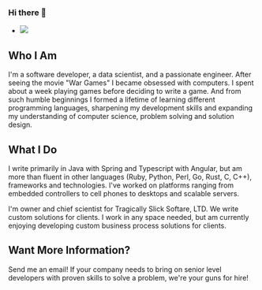 ### Hi there 👋


- ![](https://komarev.com/ghpvc/?username=mcpierce)

## Who I Am

I'm a software developer, a data scientist, and a passionate engineer. After seeing the movie "War Games" I became obsessed with computers. I spent about a week playing games before deciding to write a game. And from such humble beginnings I formed a lifetime of learning different programming languages, sharpening my development skills and expanding my understanding of computer science, problem solving and solution design.

## What I Do

I write primarily in Java with Spring and Typescript with Angular, but am more than fluent in other languages (Ruby, Python, Perl, Go, Rust, C, C++), frameworks and technologies. I've worked on platforms ranging from embedded controllers to cell phones to desktops and scalable servers.

I'm owner and chief scientist for Tragically Slick Softare, LTD. We write custom solutions for clients. I work in any space needed, but am currently enjoying developing custom business process solutions for clients.

## Want More Information?

Send me an email! If your company needs to bring on senior level developers with proven skills to solve a problem, we're your guns for hire!

<!--
**mcpierce/mcpierce** is a ✨ _special_ ✨ repository because its `README.md` (this file) appears on your GitHub profile.

Here are some ideas to get you started:

- 🔭 I’m currently working on ...
- 🌱 I’m currently learning ...
- 👯 I’m looking to collaborate on ...
- 🤔 I’m looking for help with ...
- 💬 Ask me about ...
- 📫 How to reach me: ...
- 😄 Pronouns: ...
- ⚡ Fun fact: ...
-->
